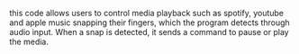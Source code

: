 this code allows users to control media playback such as spotify, youtube and apple music snapping their fingers,
which the program detects through audio input. When a snap is detected, it sends a command to pause or play the media.
